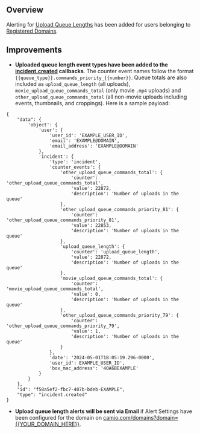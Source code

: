 ## Overview

Alerting for [Upload Queue Lengths](https://help.camio.com/hc/en-us/articles/360021981972-What-are-the-command-priority-values-shown-for-upload-queues) has been added for users belonging to [Registered Domains](https://help.camio.com/hc/en-us/articles/360025721671-How-do-I-change-settings-for-all-accounts-on-the-same-domain).

## Improvements

- **Uploaded queue length event types have been added to the [incident.created](https://help.camio.com/hc/en-us/articles/360025233632-How-do-I-register-callback-endpoints-for-my-domain#h_01F1G5KCXB2YE2SSCE0WPS3SKA) callbacks**. 
The counter event names follow the format `{{queue_type}}.commands_priority_{{number}}`. Queue totals are also included 
 as `upload_queue_length` (all uploads), `movie_upload_queue_commands_total` (only movie `.mp4` uploads) and 
 `other_upload_queue_commands_total` (all non-movie uploads including events, thumbnails, and croppings).
 Here is a sample payload:

```
{
    "data": {
        'object': {
            'user': {
                'user_id': 'EXAMPLE_USER_ID',
                'email': 'EXAMPLE@DOMAIN',
                'email_address': 'EXAMPLE@DOMAIN'
            },
            'incident': {
                'type': 'incident',
                'counter_events': {
                    'other_upload_queue_commands_total': {
                        'counter': 'other_upload_queue_commands_total',
                        'value': 22872,
                        'description': 'Number of uploads in the queue'
                    },
                    'other_upload_queue_commands_priority_81': {
                        'counter': 'other_upload_queue_commands_priority_81',
                        'value': 22853,
                        'description': 'Number of uploads in the queue'
                    },
                    'upload_queue_length': {
                        'counter': 'upload_queue_length',
                        'value': 22872,
                        'description': 'Number of uploads in the queue'
                    },
                    'movie_upload_queue_commands_total': {
                        'counter': 'movie_upload_queue_commands_total',
                        'value': 0,
                        'description': 'Number of uploads in the queue'
                    },
                    'other_upload_queue_commands_priority_79': {
                        'counter': 'other_upload_queue_commands_priority_79',
                        'value': 1,
                        'description': 'Number of uploads in the queue'
                    }
                },
                'date': '2024-05-01T18:05:19.296-0000',
                'user_id': EXAMPLE_USER_ID',
                'box_mac_address': '40A6BEXAMPLE'
            }
        }
    },
    "id": "f58a5ef2-fbc7-407b-bdeb-EXAMPLE",
    "type": "incident.created"
}
```

- **Upload queue length alerts will be sent via Email** if Alert Settings have been configured for the domain on 
[camio.com/domains?domain={{YOUR_DOMAIN_HERE}}](https://camio.com/domains).